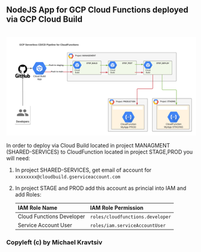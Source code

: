 ## NodeJS App for GCP Cloud Functions deployed via GCP Cloud Build

<br><img src="README.png"><br>

In order to deploy via Cloud Build located in project MANAGMENT (SHARED-SERVICES) to CloudFunction located in project STAGE,PROD you will need:

1. In project SHARED-SERVICES, get email of account for `xxxxxxxx@cloudbuild.gserviceaccount.com`
2. In project STAGE and PROD add this account as princial into IAM and add Roles:

     | IAM Role Name             | IAM Role Permission             |
     |---------------------------|---------------------------------|
     | Cloud Functions Developer | `roles/cloudfunctions.developer`|
     | Service Account User      | `roles/iam.serviceAccountUser`  |


### Copyleft (c) by Michael Kravtsiv

